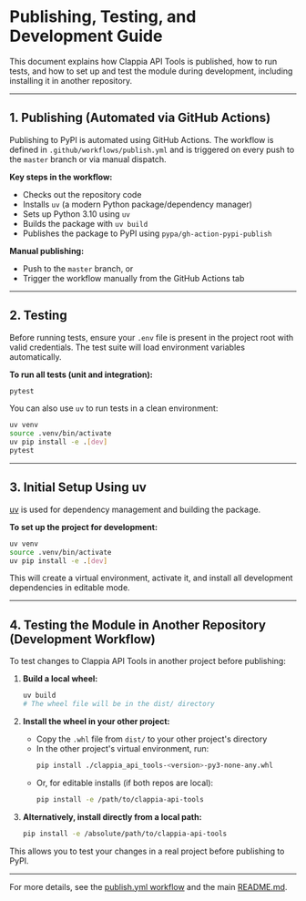 # Publishing, Testing, and Development Guide

This document explains how Clappia API Tools is published, how to run tests, and how to set up and test the module during development, including installing it in another repository.

---

## 1. Publishing (Automated via GitHub Actions)

Publishing to PyPI is automated using GitHub Actions. The workflow is defined in `.github/workflows/publish.yml` and is triggered on every push to the `master` branch or via manual dispatch.

**Key steps in the workflow:**

-  Checks out the repository code
-  Installs `uv` (a modern Python package/dependency manager)
-  Sets up Python 3.10 using `uv`
-  Builds the package with `uv build`
-  Publishes the package to PyPI using `pypa/gh-action-pypi-publish`

**Manual publishing:**

-  Push to the `master` branch, or
-  Trigger the workflow manually from the GitHub Actions tab

---

## 2. Testing

Before running tests, ensure your `.env` file is present in the project root with valid credentials. The test suite will load environment variables automatically.

**To run all tests (unit and integration):**

```bash
pytest
```

You can also use `uv` to run tests in a clean environment:

```bash
uv venv
source .venv/bin/activate
uv pip install -e .[dev]
pytest
```

---

## 3. Initial Setup Using uv

[uv](https://github.com/astral-sh/uv) is used for dependency management and building the package.

**To set up the project for development:**

```bash
uv venv
source .venv/bin/activate
uv pip install -e .[dev]
```

This will create a virtual environment, activate it, and install all development dependencies in editable mode.

---

## 4. Testing the Module in Another Repository (Development Workflow)

To test changes to Clappia API Tools in another project before publishing:

1. **Build a local wheel:**

   ```bash
   uv build
   # The wheel file will be in the dist/ directory
   ```

2. **Install the wheel in your other project:**

   -  Copy the `.whl` file from `dist/` to your other project's directory
   -  In the other project's virtual environment, run:
      ```bash
      pip install ./clappia_api_tools-<version>-py3-none-any.whl
      ```
   -  Or, for editable installs (if both repos are local):
      ```bash
      pip install -e /path/to/clappia-api-tools
      ```

3. **Alternatively, install directly from a local path:**
   ```bash
   pip install -e /absolute/path/to/clappia-api-tools
   ```

This allows you to test your changes in a real project before publishing to PyPI.

---

For more details, see the [publish.yml workflow](../.github/workflows/publish.yml) and the main [README.md](../README.md).
